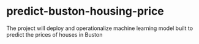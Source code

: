 # predict-buston-housing-price
The project will deploy and operationalize machine learning model built to predict the prices of houses in Buston
